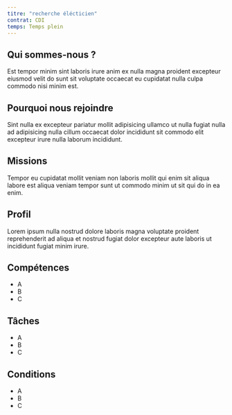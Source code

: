 ```yaml
---
titre: "recherche élécticien"
contrat: CDI
temps: Temps plein
---
```



## Qui sommes-nous ?

Est tempor minim sint laboris irure anim ex nulla magna proident excepteur eiusmod velit do sunt sit voluptate occaecat eu cupidatat nulla culpa commodo nisi minim est.


## Pourquoi nous rejoindre

Sint nulla ex excepteur pariatur mollit adipisicing ullamco ut nulla fugiat nulla ad adipisicing nulla cillum occaecat dolor incididunt sit commodo elit excepteur irure nulla laborum incididunt.


## Missions

Tempor eu cupidatat mollit veniam non laboris mollit qui enim sit aliqua labore est aliqua veniam tempor sunt ut commodo minim ut sit qui do in ea enim.

## Profil

Lorem ipsum nulla nostrud dolore laboris magna voluptate proident reprehenderit ad aliqua et nostrud fugiat dolor excepteur aute laboris ut incididunt fugiat minim irure.

## Compétences

- A
- B
- C

## Tâches

- A
- B
- C

## Conditions

- A
- B
- C